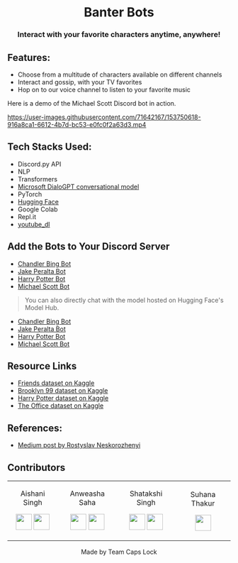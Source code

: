  <p align="center">
	<h1 align="center">  Banter Bots  </h1>
	<h3 align="center"> Interact with your favorite characters anytime, anywhere! </h3>
</p>

## Features:
- Choose from a multitude of characters available on different channels
- Interact and gossip, with your TV favorites
- Hop on to our voice channel to listen to your favorite music

Here is a demo of the Michael Scott Discord bot in action.



https://user-images.githubusercontent.com/71642167/153750618-916a8ca1-6612-4b7d-bc53-e0fc0f2a63d3.mp4



## Tech Stacks Used:
- Discord.py API
- NLP 
- Transformers
- [Microsoft DialoGPT conversational model](https://huggingface.co/microsoft/DialoGPT-small)
- PyTorch
- [Hugging Face](https://huggingface.co)
- Google Colab
- Repl.it
- [youtube_dl](https://pypi.org/project/youtube_dl/)

## Add the Bots to Your Discord Server
- [Chandler Bing Bot](https://discord.com/api/oauth2/authorize?client_id=942032401402560522&permissions=2048&scope=bot)
- [Jake Peralta Bot](https://discord.com/api/oauth2/authorize?client_id=942091553457983600&permissions=2048&scope=bot)
- [Harry Potter Bot](https://discord.com/api/oauth2/authorize?client_id=942014506341662761&permissions=2048&scope=bot)
- [Michael Scott Bot](https://discord.com/api/oauth2/authorize?client_id=942354345792536607&permissions=2048&scope=bot)

> You can also directly chat with the model hosted on Hugging Face's Model Hub.
- [Chandler Bing Bot](https://huggingface.co/anweasha/DialoGPT-small-Chandler)
- [Jake Peralta Bot](https://huggingface.co/anweasha/DialoGPT-small-Jake)
- [Harry Potter Bot](https://huggingface.co/aishanisingh/DialoGPT-small-harrypotter)
- [Michael Scott Bot](https://huggingface.co/aishanisingh/DiagloGPT-small-michaelscott)

## Resource Links
- [Friends dataset on Kaggle](https://www.kaggle.com/ryanstonebraker/friends-transcript)
- [Brooklyn 99 dataset on Kaggle](https://www.kaggle.com/atharvahpatil/brooklyn-99-dataset-season-14)
- [Harry Potter dataset on Kaggle](https://www.kaggle.com/gulsahdemiryurek/harry-potter-dataset)
- [The Office dataset on Kaggle](https://www.kaggle.com/fabriziocominetti/the-office-lines)

## References:
- [Medium post by Rostyslav Neskorozhenyi](https://towardsdatascience.com/make-your-own-rick-sanchez-bot-with-transformers-and-dialogpt-fine-tuning-f85e6d1f4e30)



## Contributors

<table>
<tr align="center">
<td>

Aishani Singh
<p align="center">
<a href = "https://github.com/aishanii"><img src = "http://www.iconninja.com/files/241/825/211/round-collaboration-social-github-code-circle-network-icon.svg" width="36" height = "36"/></a>
<a href = "https://www.linkedin.com/in/aishani-singh-a651191a6/">
<img src = "http://www.iconninja.com/files/863/607/751/network-linkedin-social-connection-circular-circle-media-icon.svg" width="36" height="36"/>
</a>
</p>
</td>


<td>

Anweasha Saha
<p align="center">
<a href = "https://github.com/anweasha"><img src = "http://www.iconninja.com/files/241/825/211/round-collaboration-social-github-code-circle-network-icon.svg" width="36" height = "36"/></a>
<a href = "http://linkedin.com/in/anweasha-saha-a8491b1b4/">
<img src = "http://www.iconninja.com/files/863/607/751/network-linkedin-social-connection-circular-circle-media-icon.svg" width="36" height="36"/>
</a>
</p>
</td>


<td>

Shatakshi Singh
<p align="center">
<a href = "https://github.com/Shatakshi-Singh"><img src = "http://www.iconninja.com/files/241/825/211/round-collaboration-social-github-code-circle-network-icon.svg" width="36" height = "36"/></a>
<a href = "https://www.linkedin.com/in/shatakshi-singh-5b750b18b/">
<img src = "http://www.iconninja.com/files/863/607/751/network-linkedin-social-connection-circular-circle-media-icon.svg" width="36" height="36"/>
</a>
</p>
</td>
<td>

Suhana Thakur
<p align="center">
<a href = "https://www.linkedin.com/in/suhanathakur/">
<img src = "http://www.iconninja.com/files/863/607/751/network-linkedin-social-connection-circular-circle-media-icon.svg" width="36" height="36"/>
</a>
</p>
</td>


</tr>
  </table>
  

<p align="center">
	Made by Team Caps Lock
</p>
